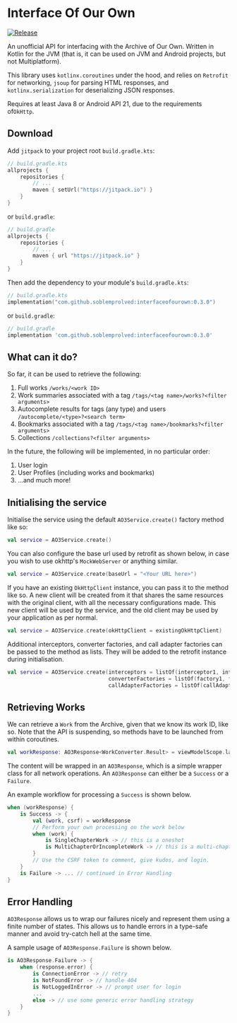# Interface Of Our Own

[![Release](https://jitpack.io/v/soblemprolved/orpheus.svg)](https://jitpack.io/#soblemprolved/orpheus)

An unofficial API for interfacing with the Archive of Our Own. Written in Kotlin
for the JVM (that is, it can be used on JVM and Android projects, but not
Multiplatform).

This library uses `kotlinx.coroutines` under the hood, and relies on `Retrofit`
for networking, `jsoup` for parsing HTML responses, and `kotlinx.serialization`
for deserializing JSON responses.

Requires at least Java 8 or Android API 21, due to the requirements of`OkHttp`.

## Download
Add `jitpack` to your project root `build.gradle.kts`:

``` kotlin
// build.gradle.kts
allprojects {
    repositories {
        // ...
        maven { setUrl("https://jitpack.io") }
    }
}
```

or `build.gradle`:

``` groovy
// build.gradle
allprojects {
    repositories {
        // ...
        maven { url "https://jitpack.io" }
    }
}
```

Then add the dependency to your module's `build.gradle.kts`:

``` kotlin
// build.gradle.kts
implementation("com.github.soblemprolved:interfaceofourown:0.3.0")
```

or `build.gradle`:

``` groovy
// build.gradle
implementation 'com.github.soblemprolved:interfaceofourown:0.3.0'
```

## What can it do?
So far, it can be used to retrieve the following:
1. Full works
   `/works/<work ID>`
2. Work summaries associated with a tag
   `/tags/<tag name>/works?<filter arguments>`
3. Autocomplete results for tags (any type) and users
   `/autocomplete/<type>?<search term>`
4. Bookmarks associated with a tag
   `/tags/<tag name>/bookmarks?<filter arguments>`
5. Collections
   `/collections?<filter arguments>`

In the future, the following will be implemented, in no particular order:
1. User login
2. User Profiles (including works and bookmarks)
3. ...and much more!

## Initialising the service
Initialise the service using the default `AO3Service.create()` factory method 
like so:

```kotlin
val service = AO3Service.create()
```

You can also configure the base url used by retrofit as shown below, in case 
you wish to use okhttp's `MockWebServer` or anything similar.

```kotlin
val service = AO3Service.create(baseUrl = "<Your URL here>")
```

If you have an existing `OkHttpClient` instance, you can pass it to the method 
like so. A new client will be created from it that shares the same resources with 
the original client, with all the necessary configurations made. This new client 
will be used by the service, and the old client may be used by your application 
as per normal.

``` kotlin
val service = AO3Service.create(okHttpClient = existingOkHttpClient)
```

Additional interceptors, converter factories, and call adapter factories can be 
passed to the method as lists. They will be added to the retrofit instance 
during initialisation.

```kotlin
val service = AO3Service.create(interceptors = listOf(interceptor1, interceptor2),
                                converterFactories = listOf(factory1, factory2),
                                callAdapterFactories = listOf(callAdapterFactory))
```

## Retrieving Works
We can retrieve a `Work` from the Archive, given that we know its work ID, like so. 
Note that the API is suspending, so methods have to be launched from 
within coroutines.

```kotlin
val workResponse: AO3Response<WorkConverter.Result> = viewModelScope.launch { service.getWork(id = 12345) }
```

The content will be wrapped in an `AO3Response`, which is a simple wrapper class
for all network operations. An `AO3Response` can either be a `Success` or
a `Failure`.

An example workflow for processing a `Success` is shown below.

```kotlin
when (workResponse) {
    is Success -> {
        val (work, csrf) = workResponse
        // Perform your own processing on the work below
        when (work) {
            is SingleChapterWork -> // this is a oneshot
            is MultiChapterOrIncompleteWork -> // this is a multi-chapter/incomplete work
        }
        // Use the CSRF token to comment, give kudos, and login.
    }
    is Failure -> ... // continued in Error Handling
}
```

## Error Handling
`AO3Response` allows us to wrap our failures nicely and represent them using 
a finite number of states. This allows us to handle errors in a type-safe 
manner and avoid try-catch hell at the same time.

A sample usage of `AO3Response.Failure` is shown below.

```kotlin
is AO3Response.Failure -> {
    when (response.error) {
        is ConnectionError -> // retry
        is NotFoundError -> // handle 404
        is NotLoggedInError -> // prompt user for login
        ...
        else -> // use some generic error handling strategy
    }
}
```
